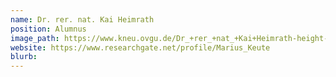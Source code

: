 ```yaml
---
name: Dr. rer. nat. Kai Heimrath
position: Alumnus
image_path: https://www.kneu.ovgu.de/Dr_+rer_+nat_+Kai+Heimrath-height-1772-width-1181-p-1440/_/DSC_8316.JPG
website: https://www.researchgate.net/profile/Marius_Keute
blurb:
---
```

